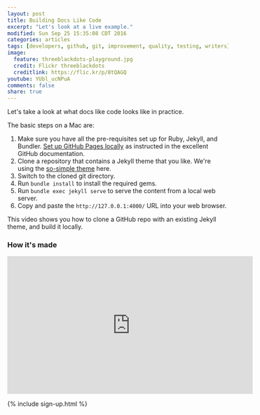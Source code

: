 ```yaml
---
layout: post
title: Building Docs Like Code
excerpt: "Let's look at a live example."
modified: Sun Sep 25 15:35:08 CDT 2016
categories: articles
tags: [developers, github, git, improvement, quality, testing, writers]
image:
  feature: threeblackdots-playground.jpg
  credit: Flickr threeblackdots
  creditlink: https://flic.kr/p/8tQAGQ
youtube: YUbl_ucNPuA
comments: false
share: true
---
```


Let's take a look at what docs like code looks like in practice.

The basic steps on a Mac are:

1. Make sure you have all the pre-requisites set up for Ruby, Jekyll, and Bundler. [Set up GitHub Pages locally](https://help.github.com/articles/setting-up-your-github-pages-site-locally-with-jekyll/) as instructed in the excellent GitHub documentation.
1. Clone a repository that contains a Jekyll theme that you like. We're using the [so-simple theme](https://mmistakes.github.io/so-simple-theme/) here.
1. Switch to the cloned git directory.
1. Run `bundle install` to install the required gems.
1. Run `bundle exec jekyll serve` to serve the content from a local web server.
1. Copy and paste the `http://127.0.0.1:4000/` URL into your web browser.

This video shows you how to clone a GitHub repo with an existing Jekyll theme, and build it locally.

### How it's made

<iframe width="560" height="315" src="https://www.youtube.com/embed/{{ include.id }}" frameborder="0" allowfullscreen></iframe>


{% include sign-up.html %}

